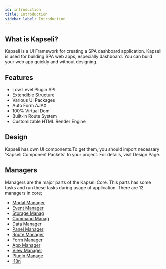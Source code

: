```yaml
---
id: introduction
title: Introduction
sidebar_label: Introduction
---
```


## What is Kapseli?
Kapseli is a UI Framework for creating a SPA dashboard application. Kapseli is used for building SPA web apps, especially dashboard. You can build your web app quickly and without designing. 

## Features
* Low Level Plugin API
* Extendible Structure
* Various UI Packages
* Auto Form AJAX
* 100% Virtual Dom
* Built-in Route System
* Customizable HTML Render Engine

## Design
Kapseli has own UI components.To get them, you should import necessary 'Kapseli Component Packets' to your project. For details, visit Design Page.

## Managers
Managers are the major parts of the Kapseli Core. This parts has some tasks and run these tasks during usage of application. There are 12 managers in core;

* [Modal Manager]()
* [Event Manager]()
* [Storage Manag]()
* [Command Manag]()
* [Data Manager]()
* [Panel Manager]()
* [Route Manager]()
* [Form Manager]()
* [App Manager]()
* [View Manager]()
* [Plugin Manage]()
* [I18n]()











